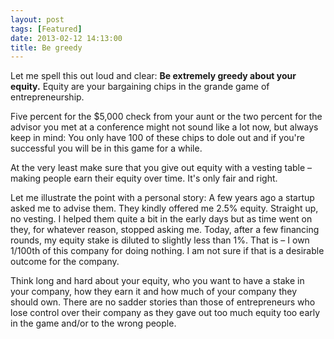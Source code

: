 ```yaml
---
layout: post
tags: [Featured]
date: 2013-02-12 14:13:00
title: Be greedy
---
```

Let me spell this out loud and clear: **Be extremely greedy about your equity.** Equity are your bargaining chips in the grande game of entrepreneurship.

Five percent for the $5,000 check from your aunt or the two percent for the advisor you met at a conference might not sound like a lot now, but always keep in mind: You only have 100 of these chips to dole out and if you're successful you will be in this game for a while.

At the very least make sure that you give out equity with a vesting table – making people earn their equity over time. It's only fair and right.

Let me illustrate the point with a personal story: A few years ago a startup asked me to advise them. They kindly offered me 2.5% equity. Straight up, no vesting. I helped them quite a bit in the early days but as time went on they, for whatever reason, stopped asking me. Today, after a few financing rounds, my equity stake is diluted to slightly less than 1%. That is – I own 1/100th of this company for doing nothing. I am not sure if that is a desirable outcome for the company.

Think long and hard about your equity, who you want to have a stake in your company, how they earn it and how much of your company they should own. There are no sadder stories than those of entrepreneurs who lose control over their company as they gave out too much equity too early in the game and/or to the wrong people.